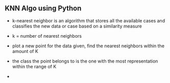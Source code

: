 ## KNN Algo using Python

  - k-nearest neighbor is an algorithm that stores all the available cases and classifies the new data
  or case based on a similarity measure

  - k = number of nearest neighbors

  - plot a new point for the data given, find the nearest neighbors within the amount of K

  - the class the point belongs to is the one with the most representation within the range of K

  - 
